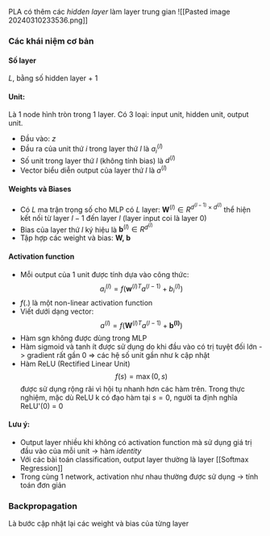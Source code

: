 PLA có thêm các _hidden layer_ làm layer trung gian
![[Pasted image 20240310233536.png]]

### Các khái niệm cơ bản
#### Số layer
$L$, bằng số hidden layer + 1

#### Unit: 
Là 1 node hình tròn trong 1 layer. 
Có 3 loại: input unit, hidden unit, output unit.
- Đầu vào: $z$
- Đầu ra của unit thứ $i$ trong layer thứ $l$ là $a^{(l)}_i$ 
- Số unit trong layer thứ $l$ (không tính bias) là $d^{(l)}$
- Vector biểu diễn output của layer thứ $l$ là $a^{(l)}$ 

#### Weights và Biases
- Có $L$ ma trận trọng số cho MLP có $L$ layer: $\mathbf{W}^{(l)}\in R^{d^{(l-1)}\times d^{(l)}}$ thể hiện kết nối từ layer $l-1$ đến layer $l$ (layer input coi là layer 0)
- Bias của layer thứ $l$ ký hiệu là $\mathbf{b}^{(l)}\in R^{d^{(l)}}$ 
- Tập hợp các weight và bias: $\mathbf{W,\;b}$ 

#### Activation function
- Mỗi output của 1 unit được tính dựa vào công thức: $$a_i^{(l)}=f(\mathbf{w}^{(l)T}a^{(l-1)}+b_i^{(l)})$$
- $f(.)$ là một non-linear activation function
- Viết dưới dạng vector: $$a^{(l)}=f(\mathbf{W}^{(l)T}a^{(l-1)}+\mathbf{b^{(l)}})$$
- Hàm sgn không được dùng trong MLP
- Hàm sigmoid và tanh ít được sử dụng do khi đầu vào có trị tuyệt đối lớn -> gradient rất gần 0 => các hệ số unit gần như k cập nhật
- Hàm ReLU (Rectified Linear Unit) $$f(s)=\max(0,s)$$được sử dụng rộng rãi vì hội tụ nhanh hơn các hàm trên. Trong thực nghiệm, mặc dù ReLU k có đạo hàm tại $s=0$, người ta định nghĩa ReLU'(0) = 0

#### Lưu ý:
- Output layer nhiều khi không có activation function mà sử dụng giá trị đầu vào của mỗi unit -> hàm _identity_
- Với các bài toán classification, output layer thường là layer [[Softmax Regression]]
- Trong cùng 1 network, activation như nhau thường được sử dụng -> tính toán đơn giản

### Backpropagation
Là bước cập nhật lại các weight và bias của từng layer